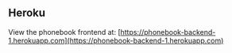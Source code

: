 ## Heroku

View the phonebook frontend at: [https://phonebook-backend-1.herokuapp.com](https://phonebook-backend-1.herokuapp.com)
